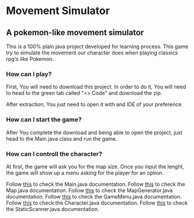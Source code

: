 # Movement Simulator

## A pokemon-like movement simulator



This is a 100% plain java project developed for learning process. This game try to simulate the movement our character
does when playing classics rpg's like Pokemon.

### How can I play?

First, You will need to download this project. In order to do it,  You will need to head to the green tab called "<> Code" and
download the zip.

After extraction, You just need to open it with and IDE of your preference.

### How can I start the game?

After You complete the download and being able to open the project, just head to the Main.java class and run the game.

### How can I controll the character?

At first, the game will ask you for the map size. Once you input the lenght, the game will show up a menu asking for the player 
for an option.

Follow [this](../docs/Main.md) to check the Main.java documentation.
Follow [this](../docs/Map.md) to check the Map.java documentation.
Follow [this](../docs/MapGenerator.md) to check the MapGenerator.java documentation.
Follow [this](../docs/GameMenu.md) to check the GameMenu.java documentation.
Follow [this](../docs/Character.md) to check the Character.java documentation.
Follow [this](../docs/StaticScanner.md) to check the StaticScanner.java documentation.